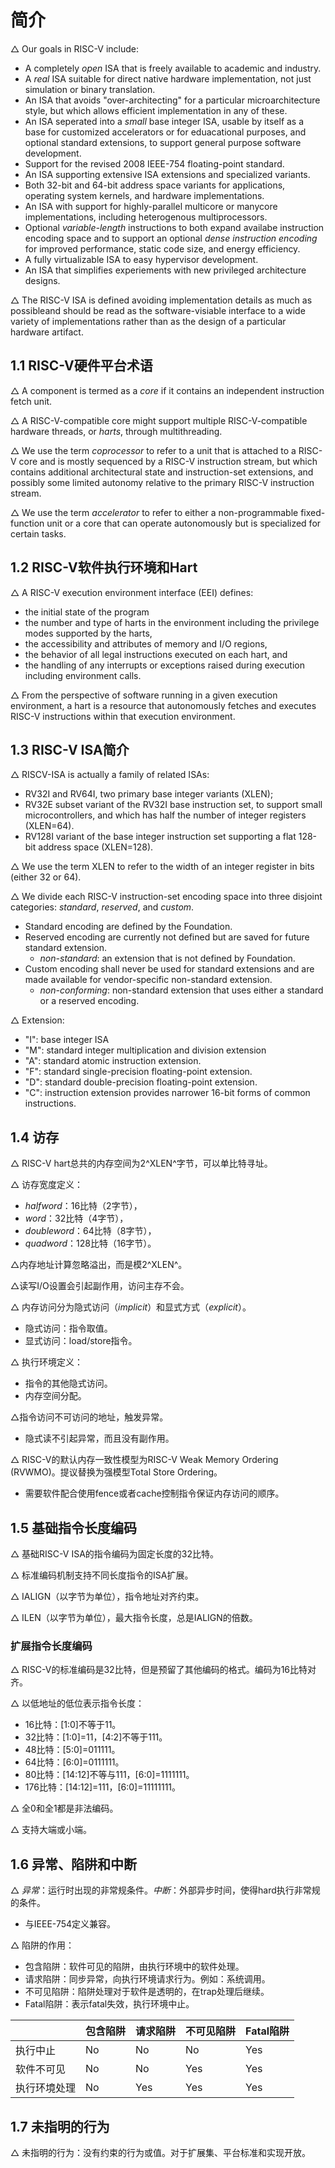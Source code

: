 # 简介

$\triangle$ Our goals in RISC-V include:

- A completely *open* ISA that is freely available to academic and industry.
- A *real* ISA suitable for direct native hardware implementation, not just simulation or binary translation.
- An ISA that avoids "over-architecting" for a particular microarchitecture style, but which allows efficient implementation in any of these.
- An ISA seperated into a *small* base integer ISA, usable by itself as a base for customized accelerators or for eduacational purposes, and optional standard extensions, to support general purpose software development.
- Support for the revised 2008 IEEE-754 floating-point standard.
- An ISA supporting extensive ISA extensions and specialized variants.
- Both 32-bit and 64-bit address space variants for applications, operating system kernels, and hardware implementations.
- An ISA with support for highly-parallel multicore or manycore implementations, including heterogenous multiprocessors.
- Optional *variable-length* instructions to both expand availabe instruction encoding space and to support an optional *dense instruction encoding* for improved performance, static code size, and energy efficiency.
- A fully virtualizable ISA to easy hypervisor development.
- An ISA that simplifies experiements with new privileged architecture designs.

$\triangle$ The RISC-V ISA is defined avoiding implementation details as much as possibleand should be read as the software-visiable interface to a wide variety of implementations rather than as the design of a particular hardware artifact.

## 1.1 RISC-V硬件平台术语

$\triangle$ A component is termed as a *core* if it contains an independent instruction fetch unit.

$\triangle$ A RISC-V-compatible core might support multiple RISC-V-compatible hardware threads, or *harts*, through multithreading.

$\triangle$ We use the term *coprocessor* to refer to a unit that is attached to a RISC-V core and is mostly sequenced by a RISC-V instruction stream, but which contains additional architectural state and instruction-set extensions, and possibly some limited autonomy relative to the primary RISC-V instruction stream.  

$\triangle$ We use the term *accelerator* to refer to either a non-programmable fixed-function unit or a core that can operate autonomously but is specialized for certain tasks.

## 1.2 RISC-V软件执行环境和Hart

$\triangle$​​ A RISC-V execution environment interface (EEI) defines:

- the initial state of the program
- the number and type of harts in the environment including the privilege modes supported by the harts,
- the accessibility and attributes of memory and I/O regions,
- the behavior of all legal instructions executed on each hart, and
- the handling of any interrupts or exceptions raised during execution including environment calls.

$\triangle$ From the perspective of software running in a given execution environment, a hart is a resource that autonomously fetches and executes RISC-V instructions within that execution environment.   

## 1.3 RISC-V ISA简介

$\triangle$ RISCV-ISA is actually a family of related ISAs:

- RV32I and RV64I, two primary base integer variants (XLEN);
- RV32E subset variant of the RV32I base instruction set, to support small microcontrollers, and which has half the number of integer registers (XLEN=64).
- RV128I variant of the base integer instruction set supporting a flat 128-bit address space (XLEN=128).

$\triangle$ We use the term XLEN to refer to the width of an integer register in bits (either 32 or 64).  

$\triangle$ We divide each RISC-V instruction-set encoding space into three disjoint categories: *standard*, *reserved*, and *custom*.

- Standard encoding are defined by the Foundation.
- Reserved encoding are currently not defined but are saved for future standard extension.
  - *non-standard*: an extension that is not defined by Foundation.
- Custom encoding shall never be used for standard extensions and are made available for vendor-specific non-standard extension.
  - *non-conforming*: non-standard extension that uses either a standard or a reserved encoding.

$\triangle$ Extension:

- "I": base integer ISA
- "M": standard integer multiplication and division extension
- "A": standard atomic instruction extension.
- "F": standard single-precision floating-point extension.
- "D": standard double-precision floating-point extension.
- "C": instruction extension provides narrower 16-bit forms of common instructions.

## 1.4 访存

$\triangle$​​ RISC-V hart总共的内存空间为2^XLEN^字节，可以单比特寻址。

$\triangle$​​ 访存宽度定义：

- *halfword*：16比特（2字节），
- *word*：32比特（4字节），
- *doubleword*：64比特（8字节），
- *quadword*：128比特（16字节）。

$\triangle$​​​ 内存地址计算忽略溢出，而是模2^XLEN^。

$\triangle$​​​ 读写I/O设置会引起副作用，访问主存不会。

$\triangle$ 内存访问分为隐式访问（*implicit*）和显式方式（*explicit*）。

- 隐式访问：指令取值。
- 显式访问：load/store指令。

$\triangle$ 执行环境定义：

- 指令的其他隐式访问。
- 内存空间分配。

$\triangle$​ 指令访问不可访问的地址，触发异常。

- 隐式读不引起异常，而且没有副作用。

$\triangle$​ RISC-V的默认内存一致性模型为RISC-V Weak Memory Ordering (RVWMO)。提议替换为强模型Total Store Ordering。

- 需要软件配合使用fence或者cache控制指令保证内存访问的顺序。

## 1.5 基础指令长度编码

$\triangle$​ 基础RISC-V ISA的指令编码为固定长度的32比特。

$\triangle$ 标准编码机制支持不同长度指令的ISA扩展。

$\triangle$ IALIGN（以字节为单位），指令地址对齐约束。

$\triangle$ ILEN（以字节为单位），最大指令长度，总是IALIGN的倍数。

### 扩展指令长度编码

$\triangle$ RISC-V的标准编码是32比特，但是预留了其他编码的格式。编码为16比特对齐。

$\triangle$ 以低地址的低位表示指令长度：

- 16比特：[1:0]不等于11。
- 32比特：[1:0]=11，[4:2]不等于111。
- 48比特：[5:0]=011111。
- 64比特：[6:0]=0111111。
- 80比特：[14:12]不等与111，[6:0]=1111111。
- 176比特：[14:12]=111，[6:0]=11111111。

$\triangle$ 全0和全1都是非法编码。

$\triangle$ 支持大端或小端。

## 1.6 异常、陷阱和中断

$\triangle$ *异常*：运行时出现的非常规条件。*中断*：外部异步时间，使得hard执行非常规的条件。

- 与IEEE-754定义兼容。

$\triangle$ 陷阱的作用：

- 包含陷阱：软件可见的陷阱，由执行环境中的软件处理。
- 请求陷阱：同步异常，向执行环境请求行为。例如：系统调用。
- 不可见陷阱：陷阱处理对于软件是透明的，在trap处理后继续。
- Fatal陷阱：表示fatal失效，执行环境中止。

|              | 包含陷阱 | 请求陷阱 | 不可见陷阱 | Fatal陷阱 |
| ------------ | -------- | -------- | ---------- | --------- |
| 执行中止     | No       | No       | No         | Yes       |
| 软件不可见   | No       | No       | Yes        | Yes       |
| 执行环境处理 | No       | Yes      | Yes        | Yes       |

## 1.7 未指明的行为

$\triangle$ 未指明的行为：没有约束的行为或值。对于扩展集、平台标准和实现开放。